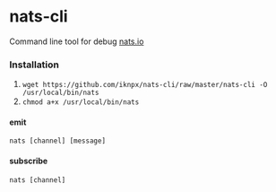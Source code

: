 # nats-cli

Command line tool for debug [nats.io](https://nats.io)

### Installation
1. `wget https://github.com/iknpx/nats-cli/raw/master/nats-cli -O /usr/local/bin/nats`
2. `chmod a+x /usr/local/bin/nats`

#### emit
`nats [channel] [message]`

#### subscribe
`nats [channel]`
